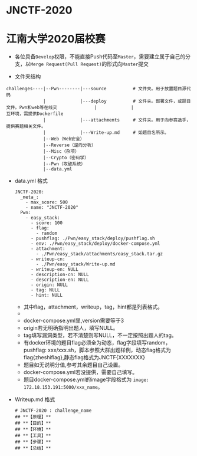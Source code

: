 # JNCTF-2020

# 江南大学2020届校赛

- 各位具备`Develop`权限，不能直接Push代码至`Master`，需要建立属于自己的分支，以`Merge Request(Pull Request)`的形式向`Master`提交

- 文件夹结构

```
challenges----|--Pwn--------|---source          # 文件夹。用于放置题目源代码
              |             |---deploy          # 文件夹。部署文件，或题目文件。Pwn和web等在线交			  |				|					  互环境，需提供Dockerfile
              |             |---attachments     # 文件夹。用于向参赛选手，提供赛题相关文件。
              |             |---Write-up.md     # 如题目名所示。            
              |--Web（Web安全）
              |--Reverse（逆向分析）
              |--Misc（杂项）
              |--Crypto（密码学）
              |--Pwn（攻破系统）
              |--data.yml
```

- data.yml 格式

  ```
  JNCTF-2020:
    _meta_:
      - max_score: 500
      - name: "JNCTF-2020"
    Pwn:
      - easy_stack:
        - score: 100
        - flag:
          - random
        - pushflag: ./Pwn/easy_stack/deploy/pushflag.sh
        - env: ./Pwn/easy_stack/deploy/docker-compose.yml
        - attachment:
          - ./Pwn/easy_stack/attachments/easy_stack.tar.gz
        - writeup-cn:
          - ./Pwn/easy_stack/Write-up.md
        - writeup-en: NULL
        - description-cn: NULL
        - description-en: NULL
        - origin: NULL
        - tag: NULL
        - hint: NULL
  ```

  - 其中flag，attachment，writeup，tag，hint都是列表格式。
  - 
  - docker-compose.yml里,version需要等于3
  - origin若无明确指明出题人，填写NULL。
  - tag填写漏洞类型，若不清楚则写NULL，不一定按照出题人的tag。
  - 有docker环境的题目flag必须全为动态，flag字段填写random，pushflag: xxx/xxx.sh，脚本参照大群出题样例，动态flag格式为flag{zheshiflag},静态flag格式为JNCTF{XXXXXXX}
  - 题目如无说明分值,参考其余题目自己设置。
  - docker-compose.yml若没提供，需要自己填写。
  - 题目docker-compose.yml的image字段格式为 `image: 172.18.153.191:5000/xxx_name`。

- Writeup.md 格式

  ```
  # JNCTF-2020 : challenge_name
  ## **【原理】**
  ## **【目的】**
  ## **【环境】**
  ## **【工具】**
  ## **【步骤】**
  ## **【总结】**
  ```